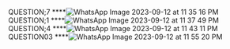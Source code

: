 
QUESTION;7
****![WhatsApp Image 2023-09-12 at 11 35 16 PM](https://github.com/tanishakataria/PfFall23/assets/142868660/6efda698-c977-4efe-902d-091d8493d711)
QUESTION;1
****![WhatsApp Image 2023-09-12 at 11 37 49 PM](https://github.com/tanishakataria/PfFall23/assets/142868660/6669371b-67e9-4a19-ad17-16a4f70ef00f)
QUESTION;4
****![WhatsApp Image 2023-09-12 at 11 43 11 PM](https://github.com/tanishakataria/PfFall23/assets/142868660/e680fe1b-7a5b-4ac3-9f92-4fd08eda37f8)
QUESTION03
****![WhatsApp Image 2023-09-12 at 11 55 20 PM](https://github.com/tanishakataria/PfFall23/assets/142868660/bd506016-16b3-4ba0-a43a-7f590d5b7217)

